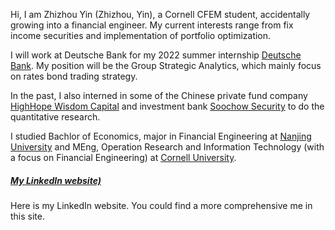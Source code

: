 Hi, I am Zhizhou Yin (Zhizhou, Yin), a Cornell CFEM student, accidentally growing into a financial engineer. My current interests range from fix income securities and implementation of portfolio optimization. 

I will work at Deutsche Bank for my 2022 summer internship [Deutsche Bank](https://www.db.com/). My position will be the Group Strategic Analytics, which mainly focus on rates bond trading strategy.

In the past, I also interned in some of the Chinese private fund company [HighHope Wisdom Capital](https://www.hhhstz.com/) and investment bank [Soochow Security](https://www.dwzq.com.cn/index) to do the quantitative research.


I studied Bachlor of Economics, major in Financial Engineering  at [Nanjing University](https://www.nju.edu.cn/en/main.psp) and MEng, Operation Research and Information Technology (with a focus on Financial Engineering) at [Cornell University](https://www.orie.cornell.edu/orie/cfem).

##### [My LinkedIn website)](https://www.linkedin.com/in/zhizhouyin/?locale=en_US)

Here is my LinkedIn website. You could find a more comprehensive me in this site.



